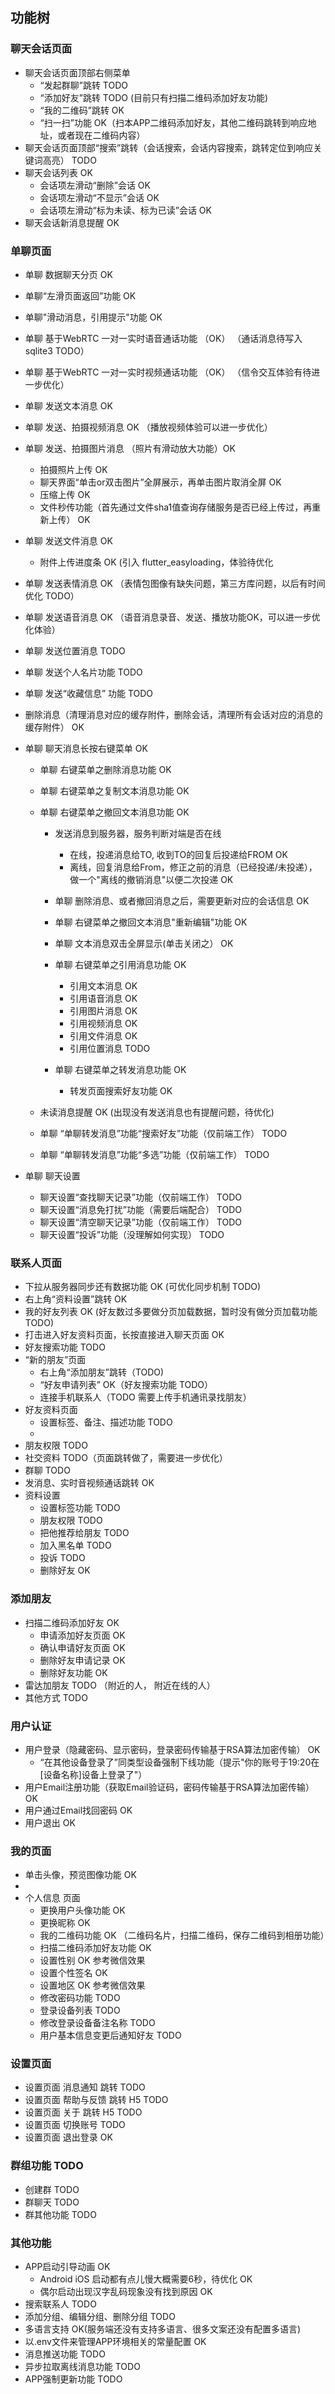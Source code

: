 ## 功能树
### 聊天会话页面
* 聊天会话页面顶部右侧菜单
    * “发起群聊”跳转 TODO
    * “添加好友”跳转 TODO (目前只有扫描二维码添加好友功能)
    * “我的二维码”跳转 OK
    * “扫一扫”功能 OK（扫本APP二维码添加好友，其他二维码跳转到响应地址，或者现在二维码内容）
* 聊天会话页面顶部“搜索”跳转（会话搜索，会话内容搜索，跳转定位到响应关键词高亮） TODO
* 聊天会话列表 OK
    * 会话项左滑动“删除”会话 OK
    * 会话项左滑动“不显示”会话 OK
    * 会话项左滑动“标为未读、标为已读”会话 OK
* 聊天会话新消息提醒 OK

### 单聊页面
* 单聊 数据聊天分页 OK
* 单聊“左滑页面返回”功能 OK
* 单聊"滑动消息，引用提示"功能 OK
* 单聊 基于WebRTC 一对一实时语音通话功能 （OK） （通话消息待写入sqlite3 TODO）
* 单聊 基于WebRTC 一对一实时视频通话功能 （OK） （信令交互体验有待进一步优化）
* 单聊 发送文本消息 OK
* 单聊 发送、拍摄视频消息 OK （播放视频体验可以进一步优化）
* 单聊 发送、拍摄图片消息 （照片有滑动放大功能）OK
    * 拍摄照片上传 OK
    * 聊天界面“单击or双击图片”全屏展示，再单击图片取消全屏 OK
    * 压缩上传 OK
    * 文件秒传功能（首先通过文件sha1值查询存储服务是否已经上传过，再重新上传） OK
* 单聊 发送文件消息 OK
    * 附件上传进度条 OK (引入 flutter_easyloading，体验待优化

* 单聊 发送表情消息 OK （表情包图像有缺失问题，第三方库问题，以后有时间优化 TODO）
* 单聊 发送语音消息 OK （语音消息录音、发送、播放功能OK，可以进一步优化体验）
* 单聊 发送位置消息 TODO
* 单聊 发送个人名片功能 TODO
* 单聊 发送“收藏信息” 功能 TODO
* 删除消息（清理消息对应的缓存附件，删除会话，清理所有会话对应的消息的缓存附件） OK
* 单聊 聊天消息长按右键菜单 OK
    * 单聊 右键菜单之删除消息功能 OK
    * 单聊 右键菜单之复制文本消息功能 OK
    * 单聊 右键菜单之撤回文本消息功能 OK
        * 发送消息到服务器，服务判断对端是否在线
            * 在线，投递消息给TO, 收到TO的回复后投递给FROM OK
            * 离线，回复消息给From，修正之前的消息（已经投递/未投递），做一个"离线的撤销消息"以便二次投递 OK
        * 单聊 删除消息、或者撤回消息之后，需要更新对应的会话信息 OK
        * 单聊 右键菜单之撤回文本消息"重新编辑"功能 OK
        * 单聊 文本消息双击全屏显示(单击关闭之） OK

        * 单聊 右键菜单之引用消息功能 OK
          * 引用文本消息 OK
          * 引用语音消息 OK
          * 引用图片消息 OK
          * 引用视频消息 OK
          * 引用文件消息 OK
          * 引用位置消息 TODO
        * 单聊 右键菜单之转发消息功能 OK
            * 转发页面搜索好友功能 OK
    * 未读消息提醒 OK (出现没有发送消息也有提醒问题，待优化)

    * 单聊 “单聊转发消息”功能“搜索好友”功能（仅前端工作） TODO
    * 单聊 “单聊转发消息”功能“多选”功能（仅前端工作） TODO

* 单聊 聊天设置
    * 聊天设置“查找聊天记录”功能（仅前端工作） TODO
    * 聊天设置“消息免打扰”功能（需要后端配合） TODO
    * 聊天设置“清空聊天记录”功能（仅前端工作） TODO
    * 聊天设置“投诉”功能（没理解如何实现） TODO

### 联系人页面
* 下拉从服务器同步还有数据功能 OK (可优化同步机制 TODO)
* 右上角“资料设置”跳转 OK
* 我的好友列表 OK (好友数过多要做分页加载数据，暂时没有做分页加载功能 TODO)
* 打击进入好友资料页面，长按直接进入聊天页面 OK
* 好友搜索功能 TODO
 * “新的朋友”页面
    * 右上角“添加朋友”跳转（TODO)
    * “好友申请列表” OK（好友搜索功能 TODO）
    * 连接手机联系人（TODO  需要上传手机通讯录找朋友）
* 好友资料页面
    * 设置标签、备注、描述功能 TODO
    *
* 朋友权限 TODO
* 社交资料 TODO（页面跳转做了，需要进一步优化）
* 群聊 TODO
* 发消息、实时音视频通话跳转 OK
* 资料设置
    * 设置标签功能 TODO
    * 朋友权限 TODO
    * 把他推荐给朋友 TODO
    * 加入黑名单 TODO
    * 投诉 TODO
    * 删除好友 OK

### 添加朋友
* 扫描二维码添加好友 OK
  * 申请添加好友页面 OK
  * 确认申请好友页面 OK
  * 删除好友申请记录 OK
  * 删除好友功能 OK
* 雷达加朋友 TODO （附近的人， 附近在线的人）
* 其他方式 TODO

### 用户认证
* 用户登录（隐藏密码、显示密码，登录密码传输基于RSA算法加密传输） OK
    * “在其他设备登录了”同类型设备强制下线功能（提示"你的账号于19:20在[设备名称]设备上登录了"）
* 用户Email注册功能（获取Email验证码，密码传输基于RSA算法加密传输）OK
* 用户通过Email找回密码 OK
* 用户退出 OK


### 我的页面
* 单击头像，预览图像功能 OK
*
* 个人信息 页面
    * 更换用户头像功能 OK
    * 更换昵称 OK
    * 我的二维码功能 OK （二维码名片，扫描二维码，保存二维码到相册功能）
    * 扫描二维码添加好友功能 OK
    * 设置性别 OK 参考微信效果
    * 设置个性签名 OK
    * 设置地区 OK 参考微信效果
    * 修改密码功能 TODO
    * 登录设备列表 TODO
    * 修改登录设备备注名称  TODO
    * 用户基本信息变更后通知好友 TODO



### 设置页面
* 设置页面 消息通知 跳转 TODO
* 设置页面 帮助与反馈 跳转 H5 TODO
* 设置页面 关于 跳转 H5 TODO
* 设置页面 切换账号 TODO
* 设置页面 退出登录 OK


### 群组功能 TODO
* 创建群 TODO
* 群聊天 TODO
* 群其他功能 TODO


### 其他功能
* APP启动引导动画 OK
    * Android iOS 启动都有点儿慢大概需要6秒，待优化 OK
    * 偶尔启动出现汉字乱码现象没有找到原因 OK
* 搜索联系人 TODO
* 添加分组、编辑分组、删除分组 TODO
* 多语言支持 OK(服务端还没有支持多语言、很多文案还没有配置多语言)
* 以.env文件来管理APP环境相关的常量配置 OK
* 消息推送功能 TODO
* 异步拉取离线消息功能 TODO
* APP强制更新功能 TODO
